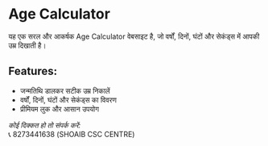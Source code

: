 # Age Calculator  
यह एक सरल और आकर्षक Age Calculator वेबसाइट है, जो वर्षों, दिनों, घंटों और सेकंड्स में आपकी उम्र दिखाती है।  

## Features:  
- जन्मतिथि डालकर सटीक उम्र निकालें  
- वर्षों, दिनों, घंटों और सेकंड्स का विवरण  
- प्रीमियम लुक और आसान उपयोग  

*कोई दिक्कत हो तो संपर्क करें:*  
📞 8273441638 (SHOAIB CSC CENTRE)
